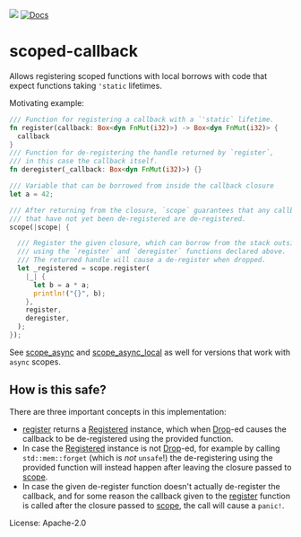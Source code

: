 ![](https://github.com/gardell/scoped-callback/workflows/CI/badge.svg)
[![Docs](https://docs.rs/scoped-callback/badge.svg)](https://docs.rs/scoped-callback/latest/scoped_callback)
# scoped-callback

Allows registering scoped functions with local borrows with code that expect
functions taking `'static` lifetimes.

Motivating example:

```rust
/// Function for registering a callback with a `'static` lifetime.
fn register(callback: Box<dyn FnMut(i32)>) -> Box<dyn FnMut(i32)> {
  callback
}
/// Function for de-registering the handle returned by `register`,
/// in this case the callback itself.
fn deregister(_callback: Box<dyn FnMut(i32)>) {}

/// Variable that can be borrowed from inside the callback closure
let a = 42;

/// After returning from the closure, `scope` guarantees that any callbacks
/// that have not yet been de-registered are de-registered.
scope(|scope| {

  /// Register the given closure, which can borrow from the stack outside `scope`
  /// using the `register` and `deregister` functions declared above.
  /// The returned handle will cause a de-register when dropped.
  let _registered = scope.register(
    |_| {
      let b = a * a;
      println!("{}", b);
    },
    register,
    deregister,
  );
});
```
See [scope_async](https://docs.rs/scoped-callback/latest/fn.scope_async.html) and [scope_async_local](fn.scope_async_local.html)
as well for versions that work with `async` scopes.

## How is this safe?
There are three important concepts in this implementation:
* [register](https://docs.rs/scoped-callback/latest/struct.Scope.html#method.register) returns a [Registered](struct.Registered.html)
  instance, which when [Drop](https://docs.rs/scoped-callback/latest/struct.Registered.html#impl-Drop)-ed causes the callback to be
  de-registered using the provided function.
* In case the [Registered](https://docs.rs/scoped-callback/latest/struct.Registered.html) instance is not
  [Drop](https://docs.rs/scoped-callback/latest/struct.Registered.html#impl-Drop)-ed, for example by calling `std::mem::forget`
  (which is *not* `unsafe`!)
  the de-registering using the provided function will instead happen after leaving the closure
  passed to [scope](https://docs.rs/scoped-callback/latest/fn.scope.html).
* In case the given de-register function doesn't actually de-register the callback,
  and for some reason the callback given to the [register](https://docs.rs/scoped-callback/latest/struct.Scope.html#method.register)
  function is called after the closure passed to [scope](https://docs.rs/scoped-callback/latest/fn.scope.html), the call will cause a
  `panic!`.

License: Apache-2.0
